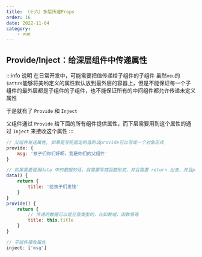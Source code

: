 ```yaml
---
title: （十六）多层传递Props
order: 16
date: 2022-11-04
category:
    - vue
---
```


## Provide/Inject：给深层组件中传递属性
:::info 说明
在日常开发中，可能需要把值传递给子组件的子组件
虽然`veu`的`$attrs`能够将美哟定义的属性默认放到最外层的容器上，但是不能保证每一个子组件的最外层都是子组件的子组件，也不能保证所有的中间组件都允许传递未定义属性

于是就有了 `Provide` 和 `Inject`

父组件通过 `Provide` 给下面的所有组件提供属性，而下层需要用到这个属性的通过 `Inject` 来接收这个属性
:::
```js
// 父组件发送属性, 如果是写死固定的值的话provide可以写成一个对象形式
provide: {
    msg: '孩子们你们好啊，我是你们的父组件'
}

// 如果需要使用data 中的数据的话，就需要写成函数形式，并且需要 return 出去，并且provide传递的数据不是响应式的，也就是说data当中的数据改变了provide传递的数据是不会变化的，如果需要响应性的需要把provide当中的数据定义成响应性的，这个后面通过组合式API讲解
data() {
    return {
        title: '给孩子们发钱'
    }
}
provide() {
    return {
        // 传递的数据可以是任意类型的，比如数组，函数等等
        title: this.title
    }
}

// 子组件接收属性
inject: ['msg']
```